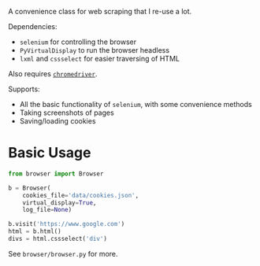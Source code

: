 A convenience class for web scraping that I re-use a lot.

Dependencies:

- `selenium` for controlling the browser
- `PyVirtualDisplay` to run the browser headless
- `lxml` and `cssselect` for easier traversing of HTML

Also requires [`chromedriver`](https://sites.google.com/a/chromium.org/chromedriver/).

Supports:

- All the basic functionality of `selenium`, with some convenience methods
- Taking screenshots of pages
- Saving/loading cookies

# Basic Usage

```python
from browser import Browser

b = Browser(
    cookies_file='data/cookies.json',
    virtual_display=True,
    log_file=None)

b.visit('https://www.google.com')
html = b.html()
divs = html.cssselect('div')
```

See `browser/browser.py` for more.